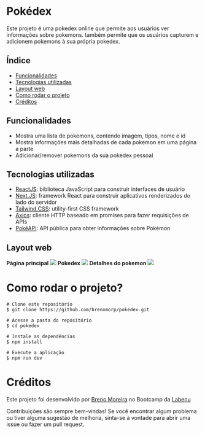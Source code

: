 # Pokédex

Este projeto é uma pokedex online que permite aos usuários ver informações sobre pokemons. também permite que os usuários capturem e adicionem pokemons à sua própria pokedex.

## Índice

- <a href="#funcionalidades">Funcionalidades</a>
- <a href="#tecnologias-utilizadas">Tecnologias utilizadas</a>
- <a href="#layout-web">Layout web</a>
- <a href="#como-rodar-o-projeto">Como rodar o projeto</a>
- <a href="#créditos">Créditos</a>

## <a name="#funcionalidades"></a>Funcionalidades

- Mostra uma lista de pokemons, contendo imagem, tipos, nome e id
- Mostra informações mais detalhadas de cada pokemon em uma página a parte
- Adicionar/remover pokemons da sua pokedex pessoal

## Tecnologias utilizadas

- [ReactJS](https://react.dev/): biblioteca JavaScript para construir interfaces de usuário
- [Next.JS](https://nextjs.org/): framework React para construir aplicativos renderizados do lado do servidor
- [Tailwind CSS](https://tailwindcss.com/): utility-first CSS framework
- [Axios](https://axios-http.com/docs/intro): cliente HTTP baseado em promises para fazer requisições de APIs
- [PokéAPI](https://pokeapi.co/): API pública para obter informações sobre Pokémon

## Layout web

**Página principal**
<img src='https://prnt.sc/1eXHKw1rrXK_'></img>
**Pokedex**
<img src='https://prnt.sc/izsbT27-FRKA'></img>
**Detalhes do pokemon**
<img src='https://prnt.sc/QIqx2fH9Y5IZ'></img>

# Como rodar o projeto?

```
# Clone este repositório
$ git clone https://github.com/brenomorp/pokedex.git

# Acesse a pasta do repositório
$ cd pokedex

# Instale as dependências
$ npm install

# Execute a aplicação
$ npm run dev
```

# Créditos

Este projeto foi desenvolvido por [Breno Moreira](https://www.linkedin.com/in/brenomorp/) no Bootcamp da [Labenu](https://www.labenu.com.br/)

Contribuições são sempre bem-vindas! Se você encontrar algum problema ou tiver alguma sugestão de melhoria, sinta-se à vontade para abrir uma issue ou fazer um pull request.
